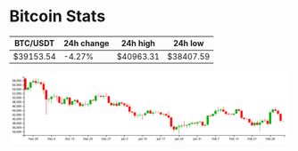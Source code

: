 # Bitcoin Stats

BTC/USDT|24h change|24h high|24h low|
|---|---|---|---|
|$39153.54|-4.27%|$40963.31|$38407.59|

<img src="./chart.svg">
